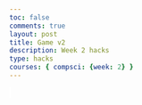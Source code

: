 ```yaml
---
toc: false
comments: true
layout: post
title: Game v2
description: Week 2 hacks
type: hacks
courses: { compsci: {week: 2} }
---
```


<style>
    #canvas {
        margin: 0;
        border: 1px solid white;
    }
</style>

<canvas id='canvas'></canvas>


<script>

var test = 0
console.log ("test;"+test)

// while (true)
// {test++
// console.log (test)}

   // Create empty canvas
    let canvas = document.getElementById('canvas');
    let c = canvas.getContext('2d');
    // Set the canvas dimensions
    canvas.width = 800;
    canvas.height = 500;
    // Define gravity value
    let gravity = 1.5;
    // Define the Player class
    class Player {
        constructor(image) {
            // Initial position and velocity of the player
            this.position = {
                x: 100,
                y: 200
            };
            this.velocity = {
                x: 0,
                y: 0
            };
            // Dimensions of the player
            this.width = 30;
            this.height = 30;
            // Track the number of jumps
            this.jumps = 0;
            // Maximum allowed jumps
            this.maxJumps = 1;

            this.image = image;

            this.arrow = null; // Instead of defining arrow directly, we'll use this property to hold the arrow object

            this.image = image;

            // NEW CODE - HEALTH BAR
        this.health = 100; // Set initial health
        }

        // Method to draw the player on the canvas
        draw() {
            c.fillStyle = 'black';
            c.fillRect(this.position.x, this.position.y, this.width, this.height);
        }

    drawHealthBar() {
    // Calculate the width of the health bar based on the player's health
    const healthBarWidth = (this.health / 100) * 150; // Adjusted width

    // Draw the health bar background
    c.fillStyle = 'grey';
    c.fillRect(canvas.width - 210, 32, 250, 25); // Adjusted position and dimensions

    // Draw the actual health bar
    c.fillStyle = 'green';
    c.fillRect(canvas.width - 170, 20, healthBarWidth, 15); // Adjusted position and dimensions
}
    
  // Method to update the player's position and velocity
        update() {
    this.draw();
    this.position.y += this.velocity.y;
    this.position.x += this.velocity.x;
    if (this.position.y + this.height + this.velocity.y <= canvas.height)
        this.velocity.y += gravity;
    else {
        this.velocity.y = 0;
        this.jumps = 0;
    }

    // Check for collision with the enemy
    if (
        this.position.y + this.height >= enemy.position.y &&
        this.position.y <= enemy.position.y + enemy.height &&
        this.position.x + this.width >= enemy.position.x &&
        this.position.x <= enemy.position.x + enemy.width
    ) {
        // Calculate the center of the player
        const playerCenterX = this.position.x + this.width / 2;
        const playerCenterY = this.position.y + this.height / 2;

        // Calculate the center of the enemy
        const enemyCenterX = enemy.position.x + enemy.width / 2;
        const enemyCenterY = enemy.position.y + enemy.height / 2;

        // Calculate the angle between the player and the enemy
        const angle = Math.atan2(playerCenterY - enemyCenterY, playerCenterX - enemyCenterX);

        // Calculate the knockback velocity based on the angle
        const knockbackVelocity = 10;
        const knockbackX = Math.cos(angle) * knockbackVelocity;
        const knockbackY = Math.sin(angle) * knockbackVelocity;

        // Apply knockback effect based on player position relative to enemy
        if (playerCenterX > enemyCenterX) {
            // Player is on the right side of the enemy
            this.velocity.x = knockbackX;
            this.velocity.y = knockbackY;
        } else {
            // Player is on the left side of the enemy
            this.velocity.x = -knockbackX;
            this.velocity.y = knockbackY;
        }

        // If player is on the left side, push the player to the left
        if (playerCenterX < enemyCenterX) {
            this.position.x -= 50; // Adjust as needed
        }
    }

    // Update health bar
    this.drawHealthBar();
}




        
        jump() {
            if (this.jumps < this.maxJumps) {
                this.velocity.y -= 30;
                this.jumps++;
            }
        }
                

    }

 
   class Enemy {
    constructor(image) {
        // Initial position and velocity of the enemy
        this.position = {
            x: 100,
            y: 150
        };
        this.velocity = {
            x: 0,
            y: 0
        };
        // Dimensions of the enemy
        this.width = 40;
        this.height = 60;
        // Enemy image
        this.image = enemyImage;
    }
    // Method to draw the enemy on the canvas
    draw() {
        c.drawImage(this.image, this.position.x, this.position.y, this.width, this.height);
    }
    // Method to update the enemy's position and velocity
    update() {
        this.draw();
        this.position.y += this.velocity.y;
        this.position.x += this.velocity.x;
        if (this.position.y + this.height + this.velocity.y <= canvas.height)
            this.velocity.y += gravity;
        else {
            this.velocity.y = 0;
        }
    }
}
        class Platform {
        constructor(image) {
            // Initial position of the platform
            this.position = {
                x: 0,
                y: 480
            }
            this.image = image;
            this.width = 850;
            this.height = 200;
        }
        // Method to draw the platform on the canvas
        draw() {
            c.drawImage(this.image, this.position.x, this.position.y, this.width, this.height);
        }
    }
     class BlockObject {
        constructor(image) {
            // Initial position of the block object
            this.position = {
                x: 200,
                y: 250
            };
            this.image = image;
            this.width = 158;
            this.height = 79;
        }
        // Method to draw the block object on the canvas
        draw() {
            c.drawImage(this.image, this.position.x, this.position.y);
        }
    }
    class GenericObject {
        constructor({ x, y, image, width, height }) {
            this.position = {
                x,
                y
            };
            this.image = image;
            this.width = width;
            this.height = height;
        }
        // Method to draw the generic object on the canvas
        draw() {
            c.drawImage(this.image, this.position.x, this.position.y, this.width, this.height); 
        }
    }
    //--
    // NEW CODE - CREATE PLATFORM OBJECT WITH IMAGE
    //--
    // Load platform image
    let image = new Image();
    let imageBlock = new Image();
    let blockObject = new BlockObject(imageBlock);
    let imageBackground = new Image();
    let imageHills = new Image();
    let enemyImage = new Image();
    let arrowImage = new Image()
    enemyImage.src = '{{site.baseurl}}/images/robot.png';

    
    image.src = '{{site.baseurl}}/images/platform.png';
    imageBlock.src = '{{site.baseurl}}/images/wood (6).jpg';
    imageBackground.src = '{{site.baseurl}}/images/streetfighter.jpg';
    let playerImage = new Image();
    playerImage.src = '{{site.baseurl}}/images/Andrew_anime_Animation.png';

    // Create a platform object
    let platform = new Platform(image);
    // Load player image
    let genericObjects = [
        new GenericObject({
            x:0, y:0, image: imageBackground, width:800,height:500
        }),
        new GenericObject({
            x:0, y:70, image: imageHills
        }),
    ];
    // Create a player object
    player = new Player(playerImage);
    enemy = new Enemy();
    // Define keyboard keys and their states
    let keys = {
        right: {
            pressed: false
        },
        left: {
            pressed: false
        }
    };
    // Animation function to continuously update and render the canvas
    function animate() {
        requestAnimationFrame(animate);
        c.clearRect(0, 0, canvas.width, canvas.height);
        player.update();
        if (keys.right.pressed && player.position.x + player.width <= canvas.width - 50) {
            player.velocity.x = 5;
        } else if (keys.left.pressed && player.position.x >= 50) {
            player.velocity.x = -5;
        } else {
            player.velocity.x = 0;
        }
        genericObjects.forEach(genericObject => {
            genericObject.draw()
        });
        

        platform.draw();
        player.update();
        enemy.update();
    
        blockObject.draw();
        //--
        // COLLISIONS BETWEEN BLOCK OBJECT AND PLAYER
        //--
        // Check for collision between player and block object
if (
    player.position.y + player.height >= blockObject.position.y &&
    player.position.y <= blockObject.position.y + blockObject.height &&
    player.position.x + player.width >= blockObject.position.x &&
    player.position.x <= blockObject.position.x + blockObject.width
) {
    if (player.position.y + player.height <= blockObject.position.y + blockObject.height / 4) {
        // Stop player from falling through the block
        player.velocity.y = 4;
        player.position.y = blockObject.position.y - player.height; // Align player's position with top of block
        player.jumps = 0; // Reset jumps
    } else if (player.position.y >= blockObject.position.y + blockObject.height / 4) {
        // Check if player is colliding with the bottom half of the block
        // Reset player's vertical velocity to simulate falling back down
        player.velocity.y = 4;
    }
}

        //--
        //Enemy Movement
        if(enemy.position.x > player.position.x){
            enemy.velocity.x = -3;
        }else if(enemy.position.x < player.position.x){
            enemy.velocity.x = 3;
        }
        // NEW CODE  - PLATFORM COLLISIONS
        //--
        // Check for collision between player and platform
        if (
    player.position.y + player.height >= platform.position.y &&
    player.position.y <= platform.position.y + platform.height &&
    player.position.x + player.width >= platform.position.x &&
    player.position.x <= platform.position.x + platform.width
) {
    player.position.y = platform.position.y - player.height;
    player.velocity.y = 0;
    player.jumps = 0;
}

    if (
    enemy.position.y + player.height >= platform.position.y &&
    enemy.position.y <= platform.position.y + platform.height &&
    enemy.position.x + player.width >= platform.position.x &&
    enemy.position.x <= platform.position.x + platform.width
) {
    enemy.position.y = platform.position.y - enemy.height;
    enemy.velocity.y = 0;
    enemy.jumps = 0;
}
    }

    animate();
    // Event listener for keydown events
    addEventListener('keydown', ({ keyCode }) => {
        switch (keyCode) {
            case 87:
                console.log('up');
                player.jump(); // Call jump method on keypress
                break;
            case 65:
                console.log('left');
                keys.left.pressed = true;
                break;
            case 83:
                console.log('down');
                break;
            case 68:
                console.log('right');
                keys.right.pressed = true;
                break;
               
        }
    });
    // Event listener for keyup events
    addEventListener('keyup', ({ keyCode }) => {
        switch (keyCode) {
            case 65:
                console.log('left');
                keys.left.pressed = false;
                break;
            case 83:
                console.log('down');
                break;
            case 68:
                console.log('right');
                keys.right.pressed = false;
                break;
            case 87:
                console.log('up');
                break;
            
        }
    });

</script>
